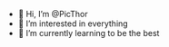 - 👋 Hi, I’m @PicThor
- 👀 I’m interested in everything
- 🌱 I’m currently learning to be the best

<!---
PicThor/PicThor is a ✨ special ✨ repository because its `README.md` (this file) appears on your GitHub profile.
You can click the Preview link to take a look at your changes.
--->
